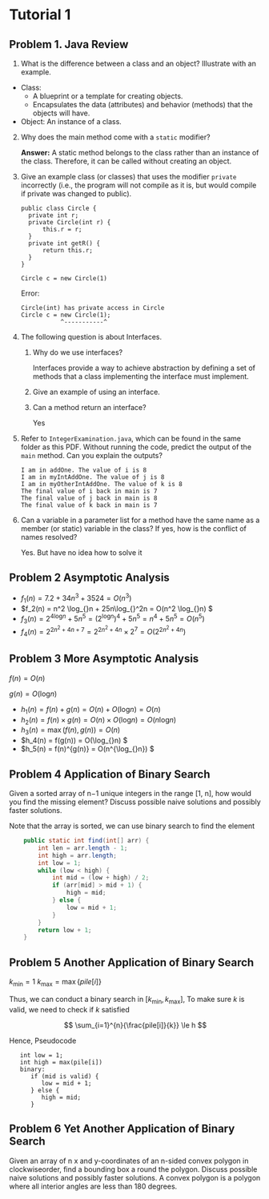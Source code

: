 # Tutorial 1

## Problem 1. Java Review

1. What is the difference between a class and an object? Illustrate with an example.

- Class:
  - A blueprint or a template for creating objects.
  - Encapsulates the data (attributes) and behavior (methods) that the objects will have.
- Object: An instance of a class.

2. Why does the main method come with a `static` modifier?

   **Answer:** A static method belongs to the class rather than an instance of the class. Therefore, it can be called without creating an object.
3. Give an example class (or classes) that uses the modifier
   `private` incorrectly (i.e., the program will not compile as it is, but would compile if private was changed to public).

   ```
   public class Circle {
     private int r;
     private Circle(int r) {
         this.r = r;
     }
     private int getR() {
         return this.r;
     }
   }

   Circle c = new Circle(1)
   ```

   Error:

   ```
   Circle(int) has private access in Circle
   Circle c = new Circle(1);
              ^-----------^
   ```
4. The following question is about Interfaces.

   1. Why do we use interfaces?

      Interfaces provide a way to achieve abstraction
      by defining a set of methods that a class implementing
      the interface must implement.
   2. Give an example of using an interface.
   3. Can a method return an interface?

      Yes
5. Refer to ``IntegerExamination.java``, which can be found in the same folder as this PDF.
   Without running the code, predict the output of the `main` method. Can you explain the
   outputs?

   ```
   I am in addOne. The value of i is 8
   I am in myIntAddOne. The value of j is 8
   I am in myOtherIntAddOne. The value of k is 8
   The final value of i back in main is 7
   The final value of j back in main is 8
   The final value of k back in main is 7
   ```
6. Can a variable in a parameter list for a method have the same name as a member (or static)
   variable in the class? If yes, how is the conflict of names resolved?

   Yes.
   But have no idea how to solve it

## Problem 2 Asymptotic Analysis

- $f_1(n)= 7.2 + 34n^3 + 3524 = O(n^3)$
- $f_2(n) = n^2 \log_{}n + 25n\log_{}^2n = O(n^2 \log_{}n) $
- $f_3(n) = 2^{4\log_{}n} + 5n^5 = (2^{\log_{}n})^4 + 5n^5 = n^4 + 5n^5 = O(n^5)$
- $f_4(n) = 2^{2n^2 + 4n + 7} = 2^{2n^2 + 4n} \times 2^7= O(2^{2n^2 + 4n})$

## Problem 3 More Asymptotic Analysis

$f(n) = O(n)$

$g(n) = O(\log_{}n)$

- $h_1(n) = f(n) + g(n) = O(n) + O(\log_{}n) = O(n)$
- $h_2(n) = f(n) \times g(n) = O(n) \times O(\log_{}n) = O(n\log_{}n)$
- $h_3(n) = \max (f(n), g(n)) = O(n)$
- $h_4(n) = f(g(n)) = O(\log_{}n) $
- $h_5(n) = f(n)^{g(n)} = O(n^{\log_{}n}) $

## Problem 4 Application of Binary Search

Given a sorted array of n−1 unique integers in the range [1, n], how would you find the missing element? Discuss possible naive solutions and possibly faster solutions.

Note that the array is sorted, we can use binary search to find the element

```java
    public static int find(int[] arr) {
        int len = arr.length - 1;
        int high = arr.length;
        int low = 1;
        while (low < high) {
            int mid = (low + high) / 2;
            if (arr[mid] > mid + 1) {
                high = mid;
            } else {
                low = mid + 1;
            }
        }
        return low + 1;
    }
```

## Problem 5 Another Application of Binary Search

$k_{\min} = 1$
$k_{\max} = \max {\{pile[i]}\}$

Thus, we can conduct a binary search in $[k_{\min}, k_{\max}]$, To make sure $k$ is valid, we need to check if $k$ satisfied

$$
\sum_{i=1}^{n}{\frac{pile[i]}{k}} \le h
$$

Hence, Pseudocode

```
   int low = 1;
   int high = max(pile[i])
   binary: 
      if (mid is valid) {
         low = mid + 1;
      } else {
         high = mid;
      }
```

## Problem 6 Yet Another Application of Binary Search

Given an array of n x and y-coordinates of an n-sided convex polygon in clockwiseorder, find a bounding box a round the polygon. Discuss possible naive solutions and possibly faster solutions. A convex polygon is a polygon where all interior angles are less than 180 degrees.

